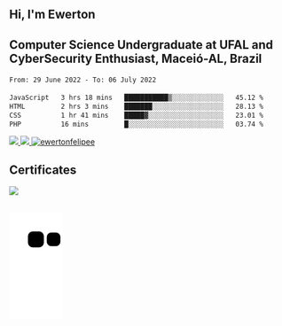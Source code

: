 ## Hi, I'm Ewerton 
## Computer Science Undergraduate at UFAL and CyberSecurity Enthusiast, Maceió-AL, Brazil

<!--START_SECTION:waka-->

```text
From: 29 June 2022 - To: 06 July 2022

JavaScript   3 hrs 18 mins   ███████████▒░░░░░░░░░░░░░   45.12 %
HTML         2 hrs 3 mins    ███████░░░░░░░░░░░░░░░░░░   28.13 %
CSS          1 hr 41 mins    █████▓░░░░░░░░░░░░░░░░░░░   23.01 %
PHP          16 mins         █░░░░░░░░░░░░░░░░░░░░░░░░   03.74 %
```

<!--END_SECTION:waka-->

 <div>
  <a href="https://github.com/ewertonfelipee">
  <img height="162" src="https://github-readme-stats.vercel.app/api?username=ewertonfelipee&show_icons=true&theme=jolly&include_all_commits=true&count_private=true"/>
  <img height="162" src="https://github-readme-stats.vercel.app/api/top-langs/?username=ewertonfelipee&layout=compact&langs_count=7&theme=shades-of-purple"/>
  <a href="https://github.com/ewertonfelipee">
  <img height="162" src="https://github-readme-streak-stats.herokuapp.com/?user=ewertonfelipee&theme=jolly&border=61dafb&hide_border=false"         alt="ewertonfelipee"/></a>
   
   ##
   <div style="display: inline_block"></div>
    <h2>Certificates</h2>
   <div>
     <a href="https://github.com/ewertonfelipee/Certificates" target="_blank"> <img src="https://img.shields.io/badge/Certificates-Courses-blue" target="_blank"></a>
   </div>
   
   ##   
</div> 
<div style="display: inline_block"></div>
 <!-- <h2>Current Techs Studied</h2>
<div style="display: inline_block">
  <img align="center" alt="Ewerton-C" height="30" width="40" src="https://github.com/devicons/devicon/blob/master/icons/c/c-original.svg"/>
  <img align="center" alt="Ewerton-JS" height="30" width="40" src="https://github.com/devicons/devicon/blob/master/icons/javascript/javascript-original.svg"/>
  <img align="center" alt="Ewerton-HTML" height="30" width="40" src="https://cdn.jsdelivr.net/gh/devicons/devicon/icons/html5/html5-original.svg"/>
  <img align="center" alt="Ewerton-CSS" height="30" width="40" src="https://cdn.jsdelivr.net/gh/devicons/devicon/icons/css3/css3-original.svg"/>
<img align="center" alt="Ewerton-CPP" height="30" width="40" src="https://github.com/devicons/devicon/blob/master/icons/cplusplus/cplusplus-original.svg">
<img align="center" alt="Ewerton-Python" height="30" width="40" src="https://github.com/devicons/devicon/blob/master/icons/python/python-original.svg">
  <img align="center" alt="Ewerton-Java" height="30" width="40" src="https://github.com/devicons/devicon/blob/master/icons/java/java-original.svg">
<img align="center" alt="Ewerton-ASM" heigh="25" width="30" src="https://github.com/simple-icons/simple-icons/blob/develop/icons/assemblyscript.svg"> -->
</div> 
 
  ##
 <div style="display: inline_block"></div>
   <!-- <h2>Tools</h2>
 <div style="display: inline_block">
   <img align="center" alt="Ewerton-Linux" height="30" width="40" src="https://github.com/devicons/devicon/blob/master/icons/linux/linux-original.svg">
   <img align="center" alt="Ewerton-VSCode" heigh="30" width="40" src="https://github.com/devicons/devicon/blob/master/icons/vscode/vscode-original-wordmark.svg">
<img align="center" alt="Ewerton-GCC" heigh="30" width="40" src="https://github.com/devicons/devicon/blob/master/icons/gcc/gcc-original.svg">
   <img align="center" alt="Ewerton-GIT" heigh="30" width="40" src="https://github.com/devicons/devicon/blob/master/icons/git/git-original.svg">
   <img align="center" alt="Ewerton-Ubuntu" heigh="30" width="40" src="https://github.com/devicons/devicon/blob/master/icons/ubuntu/ubuntu-plain-wordmark.svg"> -->
  
 ##
  
  <div style="display: inline_block"></div>
 <!-- <h2>Contacts</h2>
<div> 
  <a href="https://instagram.com/xwxrtxn" target="_blank"><img src="https://img.shields.io/badge/-Instagram-%23E4405F?style=for-the-badge&logo=instagram&logoColor=white" target="_blank"></a>
  <a href="mailto:ewertonfmarinho@protonmail.ch"><img src="https://img.shields.io/badge/ProtonMail-8B89CC?style=for-the-badge&logo=protonmail&logoColor=white" target="_blank"></a>
  <a href="https://www.linkedin.com/in/ewerton-felipe-silva-marinho-785653168/?locale=en_US" target="_blank"><img src="https://img.shields.io/badge/-LinkedIn-%230077B5?style=for-the-badge&logo=linkedin&logoColor=white" target="_blank"></a> -->
 
  ![Snake animation](https://github.com/ewertonfelipee/ewertonfelipee/blob/output/github-contribution-grid-snake.svg)
 
</div>
